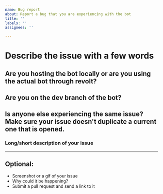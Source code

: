```yaml
---
name: Bug report
about: Report a bug that you are experiencing with the bot
title: ''
labels: ''
assignees: ''

---
```


# Describe the issue with a few words

## Are you hosting the bot locally or are you using the actual bot through revolt?
## Are you on the dev branch of the bot?
## Is anyone else experiencing the same issue? Make sure your issue doesn't duplicate a current one that is opened.


### Long/short description of your issue
*** 
## Optional:
- Screenshot or a gif of your issue
- Why could it be happening?
- Submit a pull request and send a link to it
